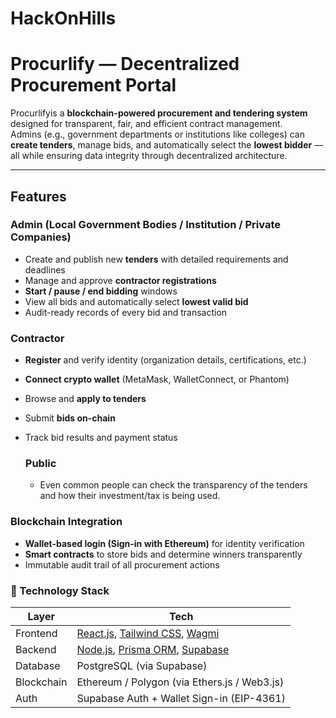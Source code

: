 # HackOnHills
#  Procurlify — Decentralized Procurement Portal

Procurlifyis a **blockchain-powered procurement and tendering system** designed for transparent, fair, and efficient contract management.  
Admins (e.g., government departments or institutions like colleges) can **create tenders**, manage bids, and automatically select the **lowest bidder** — all while ensuring data integrity through decentralized architecture.

---

##  Features

###  Admin (Local Government Bodies / Institution / Private Companies)
- Create and publish new **tenders** with detailed requirements and deadlines  
- Manage and approve **contractor registrations**  
- **Start / pause / end bidding** windows  
- View all bids and automatically select **lowest valid bid**  
- Audit-ready records of every bid and transaction  

###  Contractor
- **Register** and verify identity (organization details, certifications, etc.)  
- **Connect crypto wallet** (MetaMask, WalletConnect, or Phantom)  
- Browse and **apply to tenders**  
- Submit **bids on-chain**  
- Track bid results and payment status

  ###  Public
  - Even common people can check the transparency of the tenders and how their investment/tax is being used.

###  Blockchain Integration
- **Wallet-based login (Sign-in with Ethereum)** for identity verification  
- **Smart contracts** to store bids and determine winners transparently  
- Immutable audit trail of all procurement actions  

### 🧠 Technology Stack
| Layer | Tech |
|-------|------|
| Frontend | [React.js](https://reactjs.org/), [Tailwind CSS](https://tailwindcss.com/), [Wagmi](https://wagmi.sh/) |
| Backend | [Node.js](https://nodejs.org/), [Prisma ORM](https://www.prisma.io/), [Supabase](https://supabase.com/) |
| Database | PostgreSQL (via Supabase) |
| Blockchain | Ethereum / Polygon (via Ethers.js / Web3.js) |
| Auth | Supabase Auth + Wallet Sign-in (EIP-4361) |



